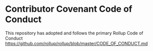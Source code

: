 # Contributor Covenant Code of Conduct

This repository has adopted and follows the primary Rollup Code of Conduct https://github.com/rollup/rollup/blob/master/CODE_OF_CONDUCT.md

